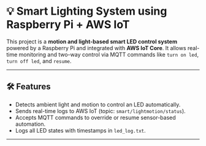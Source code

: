 # 💡 Smart Lighting System using Raspberry Pi + AWS IoT

This project is a **motion and light-based smart LED control system** powered by a Raspberry Pi and integrated with **AWS IoT Core**. It allows real-time monitoring and two-way control via MQTT commands like `turn on led`, `turn off led`, and `resume`.

---

## 🛠️ Features

- Detects ambient light and motion to control an LED automatically.
- Sends real-time logs to AWS IoT (topic: `smart/lightmotion/status`).
- Accepts MQTT commands to override or resume sensor-based automation.
- Logs all LED states with timestamps in `led_log.txt`.

---
